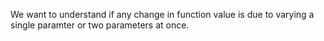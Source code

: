
We want to understand if any change in function value is due to varying a
single paramter or two parameters at once.


